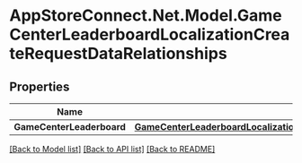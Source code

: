 # AppStoreConnect.Net.Model.GameCenterLeaderboardLocalizationCreateRequestDataRelationships

## Properties

Name | Type | Description | Notes
------------ | ------------- | ------------- | -------------
**GameCenterLeaderboard** | [**GameCenterLeaderboardLocalizationCreateRequestDataRelationshipsGameCenterLeaderboard**](GameCenterLeaderboardLocalizationCreateRequestDataRelationshipsGameCenterLeaderboard.md) |  | 

[[Back to Model list]](../README.md#documentation-for-models) [[Back to API list]](../README.md#documentation-for-api-endpoints) [[Back to README]](../README.md)

